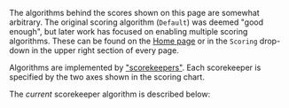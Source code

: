 The algorithms behind the scores shown on this page are somewhat arbitrary.
The original scoring algorithm (`Default`) was deemed "good enough",
but later work has focused on enabling multiple scoring algorithms.
These can be found on the [Home page](/go-slog/) or
in the `Scoring` drop-down in the upper right section of every page.

Algorithms are implemented by ["scorekeepers"](https://pkg.go.dev/github.com/madkins23/go-slog/internal/scoring/score/keeper.go).
Each scorekeeper is specified by the two axes shown in the scoring chart.

The _current_ scorekeeper algorithm is described below: